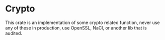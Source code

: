 # Crypto

This crate is an implementation of some crypto related function, never use any of these in
production, use OpenSSL, NaCl, or another lib that is audited.